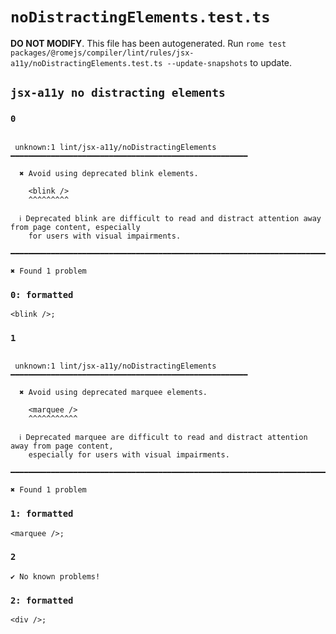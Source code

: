 # `noDistractingElements.test.ts`

**DO NOT MODIFY**. This file has been autogenerated. Run `rome test packages/@romejs/compiler/lint/rules/jsx-a11y/noDistractingElements.test.ts --update-snapshots` to update.

## `jsx-a11y no distracting elements`

### `0`

```

 unknown:1 lint/jsx-a11y/noDistractingElements ━━━━━━━━━━━━━━━━━━━━━━━━━━━━━━━━━━━━━━━━━━━━━━━━━━━━━

  ✖ Avoid using deprecated blink elements.

    <blink />
    ^^^^^^^^^

  ℹ Deprecated blink are difficult to read and distract attention away from page content, especially
    for users with visual impairments.

━━━━━━━━━━━━━━━━━━━━━━━━━━━━━━━━━━━━━━━━━━━━━━━━━━━━━━━━━━━━━━━━━━━━━━━━━━━━━━━━━━━━━━━━━━━━━━━━━━━━

✖ Found 1 problem

```

### `0: formatted`

```
<blink />;

```

### `1`

```

 unknown:1 lint/jsx-a11y/noDistractingElements ━━━━━━━━━━━━━━━━━━━━━━━━━━━━━━━━━━━━━━━━━━━━━━━━━━━━━

  ✖ Avoid using deprecated marquee elements.

    <marquee />
    ^^^^^^^^^^^

  ℹ Deprecated marquee are difficult to read and distract attention away from page content,
    especially for users with visual impairments.

━━━━━━━━━━━━━━━━━━━━━━━━━━━━━━━━━━━━━━━━━━━━━━━━━━━━━━━━━━━━━━━━━━━━━━━━━━━━━━━━━━━━━━━━━━━━━━━━━━━━

✖ Found 1 problem

```

### `1: formatted`

```
<marquee />;

```

### `2`

```
✔ No known problems!

```

### `2: formatted`

```
<div />;

```
